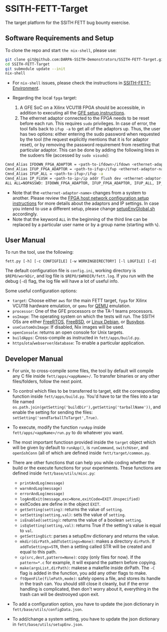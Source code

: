 # SSITH-FETT-Target
The target platform for the SSITH FETT bug bounty exercise.


## Software Requirements and Setup

To clone the repo and start `the nix-shell`, please use:

```bash
git clone git@github.com:DARPA-SSITH-Demonstrators/SSITH-FETT-Target.git
cd SSITH-FETT-Target
git submodule update --init
nix-shell
```

* For `nix-shell` issues, please check the instructions in [SSITH-FETT-Environment](https://github.com/DARPA-SSITH-Demonstrators/SSITH-FETT-Environment).   

* Regarding the local `fpga` target:   
    1. A GFE SoC on a Xilinx VCU118 FPGA should be accessible, in
  addition to executing all the [GFE setup instructions](https://gitlab-ext.galois.com/ssith/gfe/tree/develop).   
    2. The ethernet adaptor connected to the FPGA needs to be reset before each run. This requires `sudo` privileges. In case of error, the tool
  falls back to `ifup -a` to get all of the adaptors up. Thus, the user has two
  options: either entering the sudo password when requested by the
  tool (the request explicitly mentions that it is for adaptor reset),
  or by removing the password requirement from resetting that
  particular adaptor.  This can be done by adding the following lines
  in the sudoers file (accessed by `sudo visudo`):
```bash
Cmnd_Alias IFDOWN_FPGA_ADAPTOR = <path-to-ifdown>/ifdown <ethernet-adaptor-name>
Cmnd_Alias IFUP_FPGA_ADAPTOR = <path-to-ifup>/ifup <ethernet-adaptor-name>
Cmnd_Alias IFUP_ALL = <path-to-ifup>/ifup -a
Cmnd_Alias IP_FLUSH = <path-to-ip>/ip addr flush dev <ethernet-adaptor-name>
ALL ALL=NOPASSWD: IFDOWN_FPGA_ADAPTOR, IFUP_FPGA_ADAPTOR, IFUP_ALL, IP_FLUSH
```

  - Note that the `<ethernet-adaptor-name>` changes from a system to
    another. Please review the [FPGA host network configuration setup
    instructions](https://gitlab-ext.galois.com/ssith/gfe/blob/master/install/network.md)
    for more details about the adaptors and IP settings.  In case you
    intend to use a different setup, please change
    [setupEnvGlobal.sh](scripts/setupEnvGlobal.sh) accordingly.
  - Note that the keyword `ALL` in the beginning of the third line can
    be replaced by a particular user name or by a group name (starting
    with `%`).


## User Manual ##

To run the tool, use the following:
```
fett.py [-h] [-c CONFIGFILE] [-w WORKINGDIRECTORY] [-l LOGFILE] [-d]
```

The default configuration file is `config.ini`, working directory is `$REPO/workDir`, and log file is `$REPO/$WRKDIR/fett.log`. If you run with the debug (`-d`) flag, the log file will have a lot of useful info.

Some useful configuration options:
- `target`: Choose either `aws` for the main FETT target, `fpga` for Xilinx VCU118 hardware
    emulation, or `qemu` for [QEMU](https://www.qemu.org/) emulation.
- `processor`: One of the GFE processors or the TA-1 teams processors.
- `osImage`: The operating system on which the tests will run.  The
    SSITH OSs are either [FreeRTOS](https://www.freertos.org/),
    [FreeBSD](https://www.freebsd.org/), or [Linux Debian](https://www.debian.org/),
    or [Busybox](https://busybox.net/about.html).
- `useCustomOsImage`: If disabled, Nix images will be used.
- `openConsole`: returns an open console for Unix targets.
- `buildApps`: Cross-compile as instructed in `fett/apps/build.py`.
- `https`/`ota`/`webserver`/`database`: To enable a particular application.


## Developer Manual ##

- For unix, to cross-compile some files, the tool by default will compile any C file inside
`fett/apps/<appName>/`. To transfer binaries or any other files/folders, follow the next point.
- To control which files to be transferred to target, edit the corresponding function inside `fett/apps/build.py`. You'd have to tar the files into a tar file named `os.path.join(getSetting('buildDir'),getSetting('tarballName'))`, and enable the setting for sending the files: `setSetting('sendTarballToTarget',True)`.
- To execute, modify the function `runApp` inside `fett/apps/<appName>/run.py` to do whatever you want. 
- The most important functiosn provided inside the `target` object which will be given by default to `runApp()`, is `runCommand`, `switchUser`, and `openSshConn` (all of which are defined inside `fett/target/common.py`.
- There are other functions that can help you while coding whether the build or the execute functions for your experiments. These functions are defined inside `fett/base/utils/misc.py`:
    - `printAndLog(message)`
    - `warnAndLog(message)`
    - `errorAndLog(message)`
    - `logAndExit(message,exc=None,exitCode=EXIT.Unspecified)`
    - exitCodes are define in the object `EXIT`.
    - `getSetting(setting)`: returns the value of `setting`.
    - `setSetting(setting,val)`: sets the value of `setting`.
    - `isEnabled(setting)`: returns the value of a boolean `setting`.
    - `isEqSetting(setting,val)`: returns True if the setting's value is equal to `val`.
    - `getSettingDict`: parses a setupEnv dictionary and returns the value.
    - `mkdir(dirPath,addToSettings=None)`: makes a directory `dirPath`. If `addToSettings=STR`, then a setting called STR will be created and equal to this path.
    - `cp(src,dest,pattern=None)`: copy (only files for now). If the `pattern=*.c` for example, it will expand the pattern before copying.
    - `make(argsList,dirPath)`: makese a makefile inside dirPath. The `-C` flag is added in the function, you add any other flags to make.
    - `ftOpenFile(filePath,mode)`: safely opens a file, and stores its handle in the trash can. You should still close it cleanly, but if the error handling is complicated, then don't worry about it, everything in the trash can will be destrooyed upon exit.

- To add a configuration option, you have to update the json dictionary in `fett/base/utils/configData.json`.
- To add/change a system setting, you have to update the json dictionary in `fett/base/utils/setupEnv.json`.
